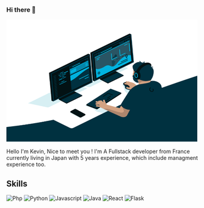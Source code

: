 ### Hi there 👋
<img alt="GIF" src="https://github.com/Takakode/Takakode/blob/main/code.gif?raw=true" width="500" height="320" />

Hello I'm Kevin, Nice to meet you ! I'm A Fullstack developer from France currently living in Japan with 5 years experience, which include managment experience too.


  

## Skills
<p>
  <img alt="Php" src="https://img.shields.io/badge/-Php-49AB81?style=flat-square&logo=Php&logoColor=white" />
  <img alt="Python" src="https://img.shields.io/badge/-Python-2E66A1?style=flat-square&logo=Php&logoColor=white" />
  <img alt="Javascript" src="https://img.shields.io/badge/-Javascript-FFE28A?style=flat-square&logo=Javascript&logoColor=white" />
  <img alt="Java" src="https://img.shields.io/badge/-Java-E69598?style=flat-square&logo=Java&logoColor=white" />

  <img alt="React" src="https://img.shields.io/badge/-React-45b8d8?style=flat-square&logo=react&logoColor=white" />
  <img alt="Flask" src="https://img.shields.io/badge/-Flask-FFFFFF?style=flat-square&logo=flask&logoColor=black" />
</p>
<!--
**Takakode/Takakode** is a ✨ _special_ ✨ repository because its `README.md` (this file) appears on your GitHub profile.

Here are some ideas to get you started:

- 🔭 I’m currently working on ...
- 🌱 I’m currently learning ...
- 👯 I’m looking to collaborate on ...
- 🤔 I’m looking for help with ...
- 💬 Ask me about ...
- 📫 How to reach me: ...
- 😄 Pronouns: ...
- ⚡ Fun fact: ...
-->
